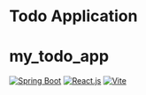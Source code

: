 # Todo Application
# my_todo_app
[![Spring Boot](https://img.shields.io/badge/Spring%20Boot-2.7.1-green)](https://spring.io/projects/spring-boot)
[![React.js](https://img.shields.io/badge/React.js-17.0.2-blue)](https://reactjs.org/)
[![Vite](https://img.shields.io/badge/Vite-2.7.1-orange)](https://vitejs.dev/)
